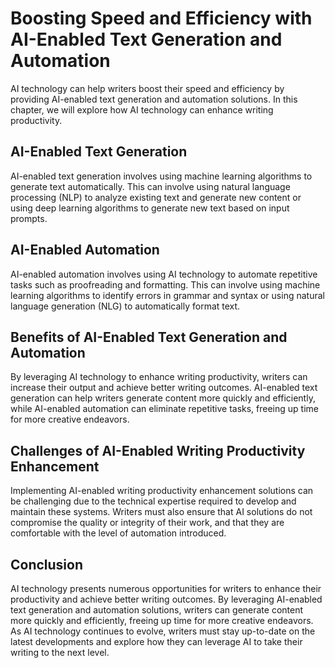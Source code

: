 Boosting Speed and Efficiency with AI-Enabled Text Generation and Automation
============================================================================================================================================================

AI technology can help writers boost their speed and efficiency by providing AI-enabled text generation and automation solutions. In this chapter, we will explore how AI technology can enhance writing productivity.

AI-Enabled Text Generation
--------------------------

AI-enabled text generation involves using machine learning algorithms to generate text automatically. This can involve using natural language processing (NLP) to analyze existing text and generate new content or using deep learning algorithms to generate new text based on input prompts.

AI-Enabled Automation
---------------------

AI-enabled automation involves using AI technology to automate repetitive tasks such as proofreading and formatting. This can involve using machine learning algorithms to identify errors in grammar and syntax or using natural language generation (NLG) to automatically format text.

Benefits of AI-Enabled Text Generation and Automation
-----------------------------------------------------

By leveraging AI technology to enhance writing productivity, writers can increase their output and achieve better writing outcomes. AI-enabled text generation can help writers generate content more quickly and efficiently, while AI-enabled automation can eliminate repetitive tasks, freeing up time for more creative endeavors.

Challenges of AI-Enabled Writing Productivity Enhancement
---------------------------------------------------------

Implementing AI-enabled writing productivity enhancement solutions can be challenging due to the technical expertise required to develop and maintain these systems. Writers must also ensure that AI solutions do not compromise the quality or integrity of their work, and that they are comfortable with the level of automation introduced.

Conclusion
----------

AI technology presents numerous opportunities for writers to enhance their productivity and achieve better writing outcomes. By leveraging AI-enabled text generation and automation solutions, writers can generate content more quickly and efficiently, freeing up time for more creative endeavors. As AI technology continues to evolve, writers must stay up-to-date on the latest developments and explore how they can leverage AI to take their writing to the next level.
